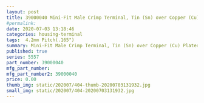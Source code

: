 ```yaml
---
layout: post
title: 39000040 Mini-Fit Male Crimp Terminal, Tin (Sn) over Copper (Cu) Plated Brass Contact, 18-24 AWG, Reel
#permalink: 
date: 2020-07-03 13:18:46
categories: housing-terminal
tags:  4.2mm Pitch(.165")
summary: Mini-Fit Male Crimp Terminal, Tin (Sn) over Copper (Cu) Plated Brass Contact, 18-24 AWG, Reel
published: true 
series: 5557
part_number: 39000040
mfg_part_number: 
mfg_part_number2: 39000040
price: 0.00
thumb_img: static/202007/404-thumb-20200703131932.jpg
small_img: static/202007/404-20200703131932.jpg
---
```



